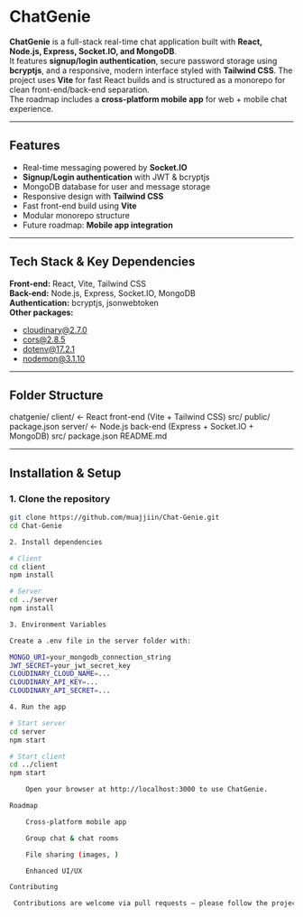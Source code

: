 # ChatGenie

**ChatGenie** is a full-stack real-time chat application built with **React, Node.js, Express, Socket.IO, and MongoDB**.  
It features **signup/login authentication**, secure password storage using **bcryptjs**, and a responsive, modern interface styled with **Tailwind CSS**. The project uses **Vite** for fast React builds and is structured as a monorepo for clean front-end/back-end separation.  
The roadmap includes a **cross-platform mobile app** for web + mobile chat experience.

---

## Features

- Real-time messaging powered by **Socket.IO**
- **Signup/Login authentication** with JWT & bcryptjs
- MongoDB database for user and message storage
- Responsive design with **Tailwind CSS**
- Fast front-end build using **Vite**
- Modular monorepo structure
- Future roadmap: **Mobile app integration**

---

## Tech Stack & Key Dependencies

**Front-end:** React, Vite, Tailwind CSS  
**Back-end:** Node.js, Express, Socket.IO, MongoDB  
**Authentication:** bcryptjs, jsonwebtoken  
**Other packages:**  
- cloudinary@2.7.0  
- cors@2.8.5  
- dotenv@17.2.1  
- nodemon@3.1.10  

---

## Folder Structure

chatgenie/
client/ ← React front-end (Vite + Tailwind CSS)
src/
public/
package.json
server/ ← Node.js back-end (Express + Socket.IO + MongoDB)
src/
package.json
README.md


---

## Installation & Setup

### 1. Clone the repository
```bash
git clone https://github.com/muajjiin/Chat-Genie.git
cd Chat-Genie

2. Install dependencies

# Client
cd client
npm install

# Server
cd ../server
npm install

3. Environment Variables

Create a .env file in the server folder with:

MONGO_URI=your_mongodb_connection_string
JWT_SECRET=your_jwt_secret_key
CLOUDINARY_CLOUD_NAME=...
CLOUDINARY_API_KEY=...
CLOUDINARY_API_SECRET=...

4. Run the app

# Start server
cd server
npm start

# Start client
cd ../client
npm start

    Open your browser at http://localhost:3000 to use ChatGenie.

Roadmap

    Cross-platform mobile app

    Group chat & chat rooms

    File sharing (images, )

    Enhanced UI/UX

Contributing

 Contributions are welcome via pull requests — please follow the project structure and code style.
